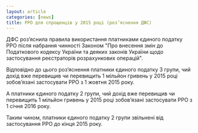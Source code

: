 ```yaml
---
layout: article
categories: [news]
title: РРО для спрощенців у 2015 році (роз’яснення ДФС)
---
```

ДФС роз’яснила правила використання платниками єдиного податку РРО після набрання чинності Законом 
"Про внесення змін до Податкового кодексу України та деяких законів України щодо застосування 
реєстраторів розрахункових операцій".

Відповідно до цього роз’яснення платники єдиного податку 3 групи, чий дохід вже перевищив чи перевищить 1 мільйон гривень у 
2015 році 
зобов’язані застосувати РРО з 1 жовтня 2015 року.

А платники єдиного податку 2 групи, чий дохід вже перевищив чи перевищить  1 мільйон гривень у 2015 році 
зобов’язані застосувати РРО з 1 січня 2016 року.

Таким чином, платники єдиного податку 2 групи звільнені від застосування РРО до кінця 2015 року.
